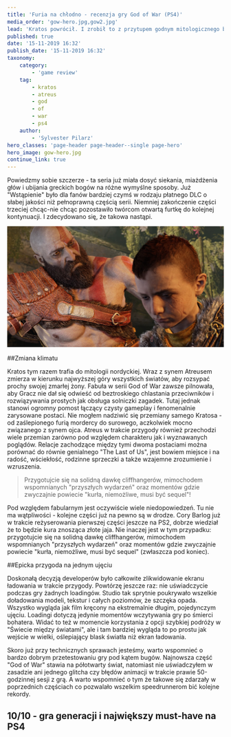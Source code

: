 ```yaml
---
title: 'Furia na chłodno - recenzja gry God of War (PS4)'
media_order: 'gow-hero.jpg,gow2.jpg'
lead: 'Kratos powrócił. I zrobił to z przytupem godnym mitologicznego boga wojny.'
published: true
date: '15-11-2019 16:32'
publish_date: '15-11-2019 16:32'
taxonomy:
    category:
        - 'game review'
    tag:
        - kratos
        - atreus
        - god
        - of
        - war
        - ps4
    author:
        - 'Sylvester Pilarz'
hero_classes: 'page-header page-header--single page-hero'
hero_image: gow-hero.jpg
continue_link: true
---
```


Powiedzmy sobie szczerze - ta seria już miała dosyć siekania, miażdżenia głów i ubijania greckich bogów na różne wymyślne sposoby. Już "Wstąpienie" było dla fanów bardziej czymś w rodzaju płatnego DLC o słabej jakości niż pełnoprawną częścią serii. Niemniej zakończenie części trzeciej chcąc-nie chcąc pozostawiło twórcom otwartą furtkę do kolejnej kontynuacji. I zdecydowano się, że takowa nastąpi.

![](gow2.jpg)

##Zmiana klimatu

Kratos tym razem trafia do mitologii nordyckiej. Wraz z synem Atreusem zmierza w kierunku najwyższej góry wszystkich światów, aby rozsypać prochy swojej zmarłej żony. Fabuła w serii God of War zawsze pilnowała, aby Gracz nie dał się odwieść od beztroskiego chlastania przeciwników i rozwiązywania prostych jak obsługa solniczki zagadek. Tutaj jednak stanowi ogromny pomost łączący czysty gameplay i fenomenalnie zarysowane postaci. Nie mogłem nadziwić się przemiany samego Kratosa - od zaślepionego furią mordercy do surowego, aczkolwiek mocno związanego z synem ojca. Atreus w trakcie przygody również przechodzi wiele przemian zarówno pod względem charakteru jak i wyznawanych poglądów. Relacje zachodzące między tymi dwoma postaciami można porównać do równie genialnego "The Last of Us", jest bowiem miejsce i na radość, wściekłość, rodzinne sprzeczki a także wzajemne zrozumienie i wzruszenia.

 >Przygotujcie się na solidną dawkę cliffhangerów, mimochodem wspomnianych "przyszłych wydarzeń" oraz momentów gdzie zwyczajnie powiecie "kurła, niemożliwe, musi być sequel"!

Pod względem fabularnym jest oczywiście wiele niedopowiedzeń. Tu nie ma wątpliwości - kolejne części już na pewno są w drodze. Cory Barlog już w trakcie reżyserowania pierwszej części jeszcze na PS2, dobrze wiedział że to będzie kura znosząca złote jaja. Nie inaczej jest w tym przypadku: przygotujcie się na solidną dawkę cliffhangerów, mimochodem wspomnianych "przyszłych wydarzeń" oraz momentów gdzie zwyczajnie powiecie "kurła, niemożliwe, musi być sequel" (zwłaszcza pod koniec).

##Epicka przygoda na jednym ujęciu

Doskonałą decyzją developerów było całkowite zlikwidowanie ekranu ładowania w trakcie przygody. Powtórzę jeszcze raz: nie uświadczycie podczas gry żadnych loadingów. Studio tak sprytnie poukrywało wszelkie doładowania modeli, tekstur i całych poziomów, że szczęka opada. Wszystko wygląda jak film kręcony na ekstremalnie długim, pojedynczym ujęciu. Loadingi dotyczą jedynie momentów wczytywania gry po śmierci bohatera. Widać to też w momencie korzystania z opcji szybkiej podróży w "Świecie między światami", ale i tam bardziej wygląda to po prostu jak wejście w wielki, oślepiający blask światła niż ekran ładowania.

Skoro już przy technicznych sprawach jesteśmy, warto wspomnieć o bardzo dobrym przetestowaniu gry pod kątem bugów. Najnowsza część "God of War" stawia na półotwarty świat, natomiast nie uświadczyłem w zasadzie ani jednego glitcha czy błędów animacji w trakcie prawie 50-godzinnej sesji z grą. A warto wspomnieć o tym że takowe się zdarzały w poprzednich częściach co pozwalało wszelkim speedrunnerom bić kolejne rekordy.

<h2>10/10 - gra generacji i największy must-have na PS4</h2>